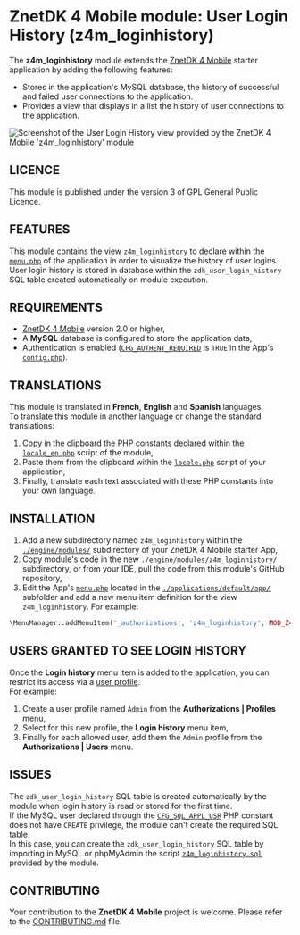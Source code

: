 # ZnetDK 4 Mobile module: User Login History (z4m_loginhistory)
The **z4m_loginhistory** module extends the [ZnetDK 4 Mobile](/../../../znetdk4mobile) starter application by adding the following features:
- Stores in the application's MySQL database, the history of successful and failed user connections to the application.
- Provides a view that displays in a list the history of user connections to the application.

![Screenshot of the User Login History view provided by the ZnetDK 4 Mobile 'z4m_loginhistory' module](https://mobile.znetdk.fr/applications/default/public/images/modules/z4m_loginhistory/screenshot.png)
## LICENCE
This module is published under the version 3 of GPL General Public Licence.

## FEATURES
This module contains the view `z4m_loginhistory` to declare within the
[`menu.php`](/../../../znetdk4mobile/blob/master/applications/default/app/menu.php) of the
application in order to visualize the history of user logins.  
User login history is stored in database within the `zdk_user_login_history` SQL
table created automatically on module execution.

## REQUIREMENTS
- [ZnetDK 4 Mobile](/../../../znetdk4mobile) version 2.0 or higher,
- A **MySQL** database is configured to store the application data,
- Authentication is enabled
([`CFG_AUTHENT_REQUIRED`](https://mobile.znetdk.fr/settings#z4m-settings-auth-required)
is `TRUE` in the App's
[`config.php`](/../../../znetdk4mobile/blob/master/applications/default/app/config.php)).

## TRANSLATIONS
This module is translated in **French**, **English** and **Spanish** languages.  
To translate this module in another language or change the standard
translations:
1. Copy in the clipboard the PHP constants declared within the 
[`locale_en.php`](mod/lang/locale_en.php) script of the module,
2. Paste them from the clipboard within the
[`locale.php`](/../../../znetdk4mobile/blob/master/applications/default/app/lang/locale.php) script of your application,   
3. Finally, translate each text associated with these PHP constants into your own
language.

## INSTALLATION
1. Add a new subdirectory named `z4m_loginhistory` within the
[`./engine/modules/`](/../../../znetdk4mobile/tree/master/engine/modules/) subdirectory of your
ZnetDK 4 Mobile starter App,
2. Copy module's code in the new `./engine/modules/z4m_loginhistory/` subdirectory,
or from your IDE, pull the code from this module's GitHub repository,
3. Edit the App's [`menu.php`](/../../../znetdk4mobile/blob/master/applications/default/app/menu.php)
located in the [`./applications/default/app/`](/../../../znetdk4mobile/tree/master/applications/default/app/)
subfolder and add a new menu item definition for the view `z4m_loginhistory`.
For example:  
```php
\MenuManager::addMenuItem('_authorizations', 'z4m_loginhistory', MOD_Z4M_LOGINHISTORY_MENU_LABEL, 'fa-history');
```

## USERS GRANTED TO SEE LOGIN HISTORY
Once the **Login history** menu item is added to the application, you can restrict 
its access via a [user profile](https://mobile.znetdk.fr/settings#z4m-settings-user-rights).  
For example:
1. Create a user profile named `Admin` from the **Authorizations | Profiles** menu,
2. Select for this new profile, the **Login history** menu item,
3. Finally for each allowed user, add them the `Admin` profile from the
**Authorizations | Users** menu. 

## ISSUES
The `zdk_user_login_history` SQL table is created automatically by the module 
when login history is read or stored for the first time.  
If the MySQL user declared through the
[`CFG_SQL_APPL_USR`](https://mobile.znetdk.fr/settings#z4m-settings-db-user)
PHP constant does not have `CREATE` privilege, the module can't create the
required SQL table.   
In this case, you can create the `zdk_user_login_history` SQL table by importing
in MySQL or phpMyAdmin the script
[`z4m_loginhistory.sql`](mod/sql/z4m_loginhistory.sql) provided by the module.

## CONTRIBUTING
Your contribution to the **ZnetDK 4 Mobile** project is welcome. Please refer to the [CONTRIBUTING.md](https://github.com/pascal-martinez/znetdk4mobile/blob/master/CONTRIBUTING.md) file.
